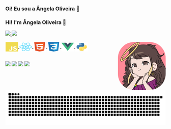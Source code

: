 ### Oi! Eu sou a Ângela Oliveira 👋

### Hi! I'm Ângela Oliveira 👋

<div>
  <a href="https://github.com/angela-oliveira">
  <img height="180em" src="https://github-readme-stats.vercel.app/api?username=angela-oliveira&show_icons=true&theme=cobalt&include_all_commits=true&count_private=true"/>
  <img height="180em" src="https://github-readme-stats.vercel.app/api/top-langs/?username=angela-oliveira&layout=compact&langs_count=7&theme=cobalt"/>
</div>
  
<div style="display: inline_block"><br>
  <img align="center" alt="Angela-Js" height="30" width="40" src="https://raw.githubusercontent.com/devicons/devicon/master/icons/javascript/javascript-plain.svg">
  <img align="center" alt="Angela-React" height="30" width="40" src="https://raw.githubusercontent.com/devicons/devicon/master/icons/react/react-original.svg">
  <img align="center" alt="Angela-HTML" height="30" width="40" src="https://raw.githubusercontent.com/devicons/devicon/master/icons/html5/html5-original.svg">
  <img align="center" alt="Angela-CSS" height="30" width="40" src="https://raw.githubusercontent.com/devicons/devicon/master/icons/css3/css3-original.svg">
  <img align="center" alt="Angela-Vue" height="30" width="40" src="https://raw.githubusercontent.com/devicons/devicon/master/icons/vuejs/vuejs-original.svg">
  <img align="center" alt="Angela-Python" height="30" width="40" src="https://raw.githubusercontent.com/devicons/devicon/master/icons/python/python-original.svg">
  
  <img align="right" alt="Angela-pic" height="150" style="border-radius:50px;" src="https://github.com/angela-oliveira/files/blob/master/avatagit.png?raw=true">
</div>
  
  
  ##
 
<div> 
  <a href="https://www.instagram.com/angelaoliveira.ux/" target="_blank"><img src="https://img.shields.io/badge/-Instagram-%23E4405F?style=for-the-badge&logo=instagram&logoColor=white" target="_blank"></a>
  <a href = "mailto:angela.oliveira.rcc@gmail.com"><img src="https://img.shields.io/badge/-Gmail-%23333?style=for-the-badge&logo=gmail&logoColor=white" target="_blank"></a>
  <a href="https://www.linkedin.com/in/angela-mr-oliveira/" target="_blank"><img src="https://img.shields.io/badge/-LinkedIn-%230077B5?style=for-the-badge&logo=linkedin&logoColor=white" target="_blank"></a> 
  <a href="https://t.me/angelamroliveira" target="_blank"><img src="https://img.shields.io/badge/Telegram-2CA5E0?style=for-the-badge&logo=telegram&logoColor=white" target="_blank"></a>
 
 
</div>
  
![Snake animation](https://github.com/angela-oliveira/angela-oliveira/blob/output/github-contribution-grid-snake.svg)

<!--
**angela-oliveira/angela-oliveira** is a ✨ _special_ ✨ repository because its `README.md` (this file) appears on your GitHub profile.

Here are some ideas to get you started:

- 🔭 I’m currently working on ...
- 🌱 I’m currently learning ...
- 👯 I’m looking to collaborate on ...
- 🤔 I’m looking for help with ...
- 💬 Ask me about ...
- 📫 How to reach me: ...
- 😄 Pronouns: ...
- ⚡ Fun fact: ...
-->
